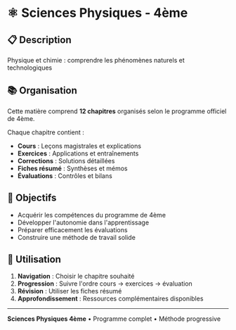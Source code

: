 # ⚛️ Sciences Physiques - 4ème

## 📋 Description

Physique et chimie : comprendre les phénomènes naturels et technologiques

## 📚 Organisation

Cette matière comprend **12 chapitres** organisés selon le programme officiel de 4ème.

Chaque chapitre contient :
- **Cours** : Leçons magistrales et explications
- **Exercices** : Applications et entraînements 
- **Corrections** : Solutions détaillées
- **Fiches résumé** : Synthèses et mémos
- **Évaluations** : Contrôles et bilans

## 🎯 Objectifs

- Acquérir les compétences du programme de 4ème
- Développer l'autonomie dans l'apprentissage
- Préparer efficacement les évaluations
- Construire une méthode de travail solide

## 🚀 Utilisation

1. **Navigation** : Choisir le chapitre souhaité
2. **Progression** : Suivre l'ordre cours → exercices → évaluation
3. **Révision** : Utiliser les fiches résumé
4. **Approfondissement** : Ressources complémentaires disponibles

---

**Sciences Physiques 4ème** • Programme complet • Méthode progressive
